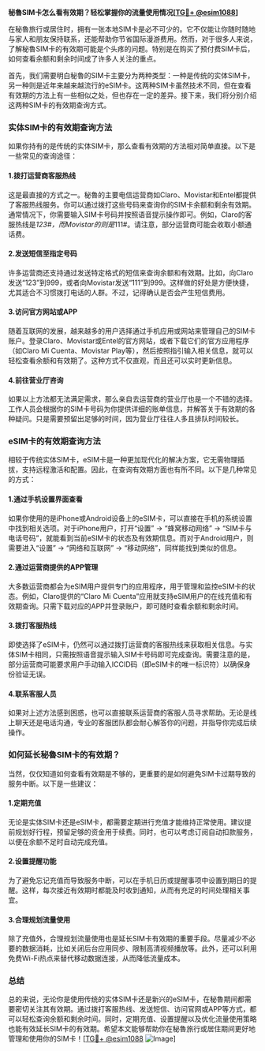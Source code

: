 **秘魯SIM卡怎么看有效期？轻松掌握你的流量使用情况[[TG💪+ @esim1088](https://t.me/s/esim1088)]**

在秘魯旅行或居住时，拥有一张本地SIM卡是必不可少的。它不仅能让你随时随地与家人和朋友保持联系，还能帮助你节省国际漫游费用。然而，对于很多人来说，了解秘魯SIM卡的有效期可能是个头疼的问题。特别是在购买了预付费SIM卡后，如何查看余额和剩余时间成了许多人关注的重点。

首先，我们需要明白秘魯的SIM卡主要分为两种类型：一种是传统的实体SIM卡，另一种则是近年来越来越流行的eSIM卡。这两种SIM卡虽然技术不同，但在查看有效期的方法上有一些相似之处，但也存在一定的差异。接下来，我们将分别介绍这两种SIM卡的有效期查询方式。

### **实体SIM卡的有效期查询方法**

如果你持有的是传统的实体SIM卡，那么查看有效期的方法相对简单直接。以下是一些常见的查询途径：

#### **1.拨打运营商客服热线**
这是最直接的方式之一。秘魯的主要电信运营商如Claro、Movistar和Entel都提供了客服热线服务。你可以通过拨打这些号码来查询你的SIM卡余额和剩余有效期。通常情况下，你需要输入SIM卡号码并按照语音提示操作即可。例如，Claro的客服热线是*123#，而Movistar的则是*111#。请注意，部分运营商可能会收取小额通话费。

#### **2.发送短信至指定号码**
许多运营商还支持通过发送特定格式的短信来查询余额和有效期。比如，向Claro发送“123”到999，或者向Movistar发送“111”到999。这样做的好处是方便快捷，尤其适合不习惯拨打电话的人群。不过，记得确认是否会产生短信费用。

#### **3.访问官方网站或APP**
随着互联网的发展，越来越多的用户选择通过手机应用或网站来管理自己的SIM卡账户。登录Claro、Movistar或Entel的官方网站，或者下载它们的官方应用程序（如Claro Mi Cuenta、Movistar Play等），然后按照指引输入相关信息，就可以轻松查看余额和有效期了。这种方式不仅直观，而且还可以实时更新信息。

#### **4.前往营业厅咨询**
如果以上方法都无法满足需求，那么亲自去运营商的营业厅也是一个不错的选择。工作人员会根据你的SIM卡号码为你提供详细的账单信息，并解答关于有效期的各种疑问。只是需要预留出足够的时间，因为营业厅往往人多且排队时间较长。

### **eSIM卡的有效期查询方法**

相较于传统实体SIM卡，eSIM卡是一种更加现代化的解决方案，它无需物理插拔，支持远程激活和配置。因此，在查询有效期方面也有所不同。以下是几种常见的方式：

#### **1.通过手机设置界面查看**
如果你使用的是iPhone或Android设备上的eSIM卡，可以直接在手机的系统设置中找到相关选项。对于iPhone用户，打开“设置” -> “蜂窝移动网络” -> “SIM卡与电话号码”，就能看到当前eSIM卡的状态及有效期信息。而对于Android用户，则需要进入“设置” -> “网络和互联网” -> “移动网络”，同样能找到类似的信息。

#### **2.通过运营商提供的APP管理**
大多数运营商都会为eSIM用户提供专门的应用程序，用于管理和监控eSIM卡的状态。例如，Claro提供的“Claro Mi Cuenta”应用就支持eSIM用户的在线充值和有效期查询。只需下载对应的APP并登录账户，即可随时查看余额和剩余时间。

#### **3.拨打客服热线**
即使选择了eSIM卡，仍然可以通过拨打运营商的客服热线来获取相关信息。与实体SIM卡相同，只需按照语音提示输入SIM卡号码即可完成查询。需要注意的是，部分运营商可能要求用户手动输入ICCID码（即eSIM卡的唯一标识符）以确保身份验证无误。

#### **4.联系客服人员**
如果对上述方法感到困惑，也可以直接联系运营商的客服人员寻求帮助。无论是线上聊天还是电话沟通，专业的客服团队都会耐心解答你的问题，并指导你完成后续操作。

### **如何延长秘魯SIM卡的有效期？**

当然，仅仅知道如何查看有效期是不够的，更重要的是如何避免SIM卡过期导致的服务中断。以下是一些建议：

#### **1.定期充值**
无论是实体SIM卡还是eSIM卡，都需要定期进行充值才能维持正常使用。建议提前规划好行程，预留足够的资金用于续费。同时，也可以考虑订阅自动扣款服务，以便在余额不足时自动完成充值。

#### **2.设置提醒功能**
为了避免忘记充值而导致服务中断，可以在手机日历或提醒事项中设置到期日的提醒。这样，每次接近有效期时都能及时收到通知，从而有充足的时间处理相关事宜。

#### **3.合理规划流量使用**
除了充值外，合理规划流量使用也是延长SIM卡有效期的重要手段。尽量减少不必要的数据消耗，比如关闭后台应用同步、限制高清视频播放等。此外，还可以利用免费Wi-Fi热点来替代移动数据连接，从而降低流量成本。

### **总结**

总的来说，无论你是使用传统的实体SIM卡还是新兴的eSIM卡，在秘魯期间都需要密切关注其有效期。通过拨打客服热线、发送短信、访问官网或APP等方式，都可以轻松查询余额和剩余时间。同时，定期充值、设置提醒以及优化流量使用策略也能有效延长SIM卡的有效期。希望本文能够帮助你在秘魯旅行或居住期间更好地管理和使用你的SIM卡！[[TG💪+ @esim1088](https://t.me/s/esim1088) ![Image](https://i.postimg.cc/4NQfJmqS/Snipaste-2025-05-13-00-14-12.png)]